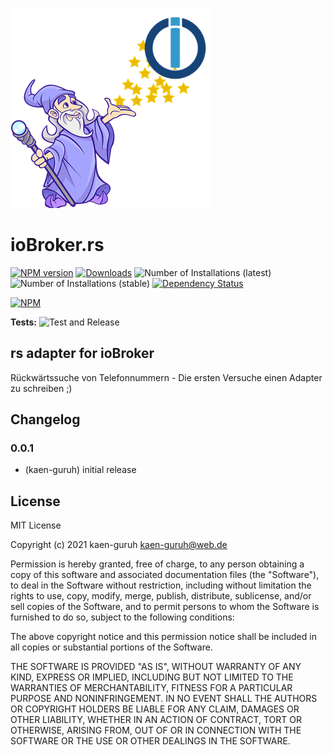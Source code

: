 ![Logo](admin/rs.png)
# ioBroker.rs

[![NPM version](https://img.shields.io/npm/v/iobroker.rs.svg)](https://www.npmjs.com/package/iobroker.rs)
[![Downloads](https://img.shields.io/npm/dm/iobroker.rs.svg)](https://www.npmjs.com/package/iobroker.rs)
![Number of Installations (latest)](https://iobroker.live/badges/rs-installed.svg)
![Number of Installations (stable)](https://iobroker.live/badges/rs-stable.svg)
[![Dependency Status](https://img.shields.io/david/kaen-guruh/iobroker.rs.svg)](https://david-dm.org/kaen-guruh/iobroker.rs)

[![NPM](https://nodei.co/npm/iobroker.rs.png?downloads=true)](https://nodei.co/npm/iobroker.rs/)

**Tests:** ![Test and Release](https://github.com/kaen-guruh/ioBroker.rs/workflows/Test%20and%20Release/badge.svg)

## rs adapter for ioBroker

Rückwärtssuche von Telefonnummern - Die ersten Versuche einen Adapter zu schreiben ;)


## Changelog

### 0.0.1
* (kaen-guruh) initial release

## License
MIT License

Copyright (c) 2021 kaen-guruh <kaen-guruh@web.de>

Permission is hereby granted, free of charge, to any person obtaining a copy
of this software and associated documentation files (the "Software"), to deal
in the Software without restriction, including without limitation the rights
to use, copy, modify, merge, publish, distribute, sublicense, and/or sell
copies of the Software, and to permit persons to whom the Software is
furnished to do so, subject to the following conditions:

The above copyright notice and this permission notice shall be included in all
copies or substantial portions of the Software.

THE SOFTWARE IS PROVIDED "AS IS", WITHOUT WARRANTY OF ANY KIND, EXPRESS OR
IMPLIED, INCLUDING BUT NOT LIMITED TO THE WARRANTIES OF MERCHANTABILITY,
FITNESS FOR A PARTICULAR PURPOSE AND NONINFRINGEMENT. IN NO EVENT SHALL THE
AUTHORS OR COPYRIGHT HOLDERS BE LIABLE FOR ANY CLAIM, DAMAGES OR OTHER
LIABILITY, WHETHER IN AN ACTION OF CONTRACT, TORT OR OTHERWISE, ARISING FROM,
OUT OF OR IN CONNECTION WITH THE SOFTWARE OR THE USE OR OTHER DEALINGS IN THE
SOFTWARE.
